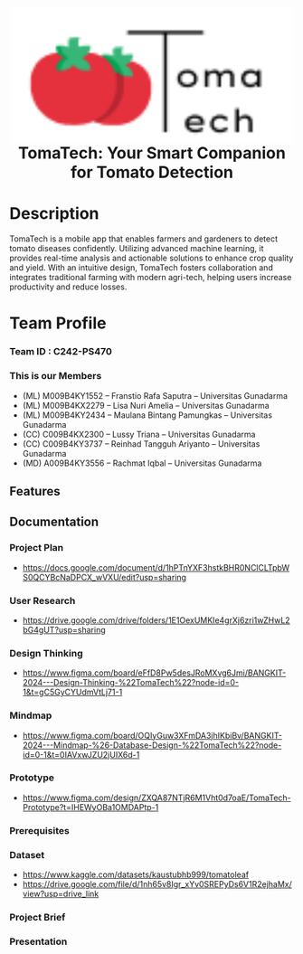 <h1 align="center">
  <img align="center" src="/www/assets/img/Logo.png"  width="500"></img>
<br>
TomaTech: Your Smart Companion for Tomato Detection
</h1>

# Description

TomaTech is a mobile app that enables farmers and gardeners to detect tomato diseases confidently. Utilizing advanced machine learning, it provides real-time analysis and actionable solutions to enhance crop quality and yield. With an intuitive design, TomaTech fosters collaboration and integrates traditional farming with modern agri-tech, helping users increase productivity and reduce losses.

# Team Profile

### Team ID : C242-PS470

### This is our Members

* (ML) M009B4KY1552 – Franstio Rafa Saputra – Universitas Gunadarma
* (ML) M009B4KX2279 – Lisa Nuri Amelia – Universitas Gunadarma
* (ML) M009B4KY2434 – Maulana Bintang Pamungkas – Universitas Gunadarma
* (CC) C009B4KX2300 – Lussy Triana – Universitas Gunadarma
* (CC) C009B4KY3737 – Reinhad Tangguh Ariyanto – Universitas Gunadarma
* (MD) A009B4KY3556 – Rachmat Iqbal – Universitas Gunadarma

## Features

## Documentation
### Project Plan
* https://docs.google.com/document/d/1hPTnYXF3hstkBHR0NClCLTpbWS0QCYBcNaDPCX_wVXU/edit?usp=sharing
### User Research
* https://drive.google.com/drive/folders/1E1OexUMKIe4grXj6zri1wZHwL2bG4gUT?usp=sharing
### Design Thinking
* https://www.figma.com/board/eFfD8Pw5desJRoMXvg6Jmi/BANGKIT-2024---Design-Thinking-%22TomaTech%22?node-id=0-1&t=gC5GyCYUdmVtLj71-1
### Mindmap
* https://www.figma.com/board/OQIyGuw3XFmDA3jhIKbiBv/BANGKIT-2024---Mindmap-%26-Database-Design-%22TomaTech%22?node-id=0-1&t=0IAVxwJZU2jUIX6d-1
### Prototype
* https://www.figma.com/design/ZXQA87NTjR6M1Vht0d7oaE/TomaTech-Prototype?t=IHEWyOBa1OMDAPtp-1
### Prerequisites
### Dataset
* https://www.kaggle.com/datasets/kaustubhb999/tomatoleaf
* https://drive.google.com/file/d/1nh65v8Igr_xYv0SREPyDs6V1R2ejhaMx/view?usp=drive_link
### Project Brief
### Presentation
